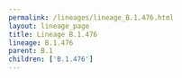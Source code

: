 ```yaml
---
permalink: /lineages/lineage_B.1.476.html
layout: lineage_page
title: Lineage B.1.476
lineage: B.1.476
parent: B.1
children: ['B.1.476']
---
```

